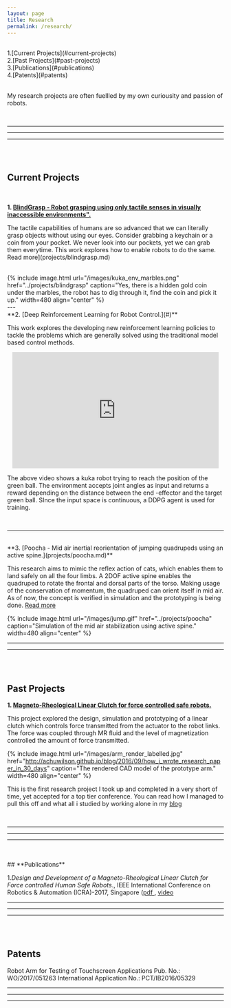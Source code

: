 ```yaml
---
layout: page
title: Research
permalink: /research/
---
```


<br>
1.[Current Projects](#current-projects)<br>
2.[Past Projects](#past-projects)<br>
3.[Publications](#publications)<br>
4.[Patents](#patents)<br>
<br>

My research projects are often fuellled by my own curiousity and passion of robots.

<br>

---
***
___
<br>


<hr style="clear:both;visibility: hidden;" />  




## **Current Projects**
<br>

**1. [BlindGrasp -    Robot grasping using only tactile senses in visually inaccessible environments".](projects/blindgrasp.md)**


The tactile capabilities of humans are so advanced that we can literally grasp objects without using our eyes. Consider grabbing a keychain or a coin from your pocket. We never look into our pockets, yet we can grab them everytime. This work explores how to enable robots to do the same. Read more](projects/blindgrasp.md)

<br>
{% include image.html url="/images/kuka_env_marbles.png" href="../projects/blindgrasp" caption="Yes, there is a hidden gold coin under the marbles,  the robot has to dig through it, find the coin and pick it up." width=480  align="center" %}

<br>
---

<br>
**2. [Deep Reinforcement Learning for Robot Control.](#)**


This work explores the developing new reinforcement learning policies to tackle the problems which are generally solved using the traditional model based control methods.



<div align="center">
<iframe width="480" height="270" src="https://www.youtube.com/embed/httoZpXy4nw" frameborder="0" allowfullscreen></iframe>
</div>

The above video shows a kuka robot trying to reach the position of the green ball. The environment accepts joint angles as input and returns a reward depending on the distance between the end -effector and the target green ball. SInce the input space is continuous, a DDPG agent is used for training.

<br>

---
<br>
**3. [Poocha - Mid air inertial reorientation of jumping quadrupeds using an active spine.](projects/poocha.md)**

This research aims to mimic the reflex action of cats, which enables them to land safely on all the four limbs. A 2DOF active spine enables  the quadruped to rotate the frontal and dorsal parts of the torso. Making usage of the conservation of momentum, the quadruped can orient itself in mid air. As of now, the concept is verified in simulation and the prototyping is being done. [Read more](projects/poocha.md)

{% include image.html url="/images/jump.gif" href="../projects/poocha" caption="Simulation of the mid air stabilization using active spine." width=480  align="center" %}
<br>

***
___
<br>
<br>

## **Past Projects**


**1. [Magneto-Rheological Linear Clutch for force controlled safe robots.](http://achuwilson.github.io/blog/2016/09/how_i_wrote_research_paper_in_30_days/)**

This project explored the design, simulation and prototyping of a linear clutch which controls force transmitted from the actuator to the robot links.  The force was coupled through MR fluid and the level of magnetization controlled the amount of force transmitted.


{% include image.html url="/images/arm_render_labelled.jpg" href="http://achuwilson.github.io/blog/2016/09/how_i_wrote_research_paper_in_30_days" caption="The rendered CAD model of the prototype arm."  width=480 align="center" %}

 This is the first research project I took up and completed in a very short of time, yet accepted for a top tier conference. You can read how I managed to pull this off and what all i studied by working alone in my [blog](http://achuwilson.github.io/blog/2016/09/how_i_wrote_research_paper_in_30_days/)

<br>

---
***
___



<br>
<br>
## **Publications**




1.*Design and Development of a Magneto-Rheological Linear Clutch for Force controlled Human Safe Robots*., IEEE International Conference on Robotics & Automation (ICRA)-2017, Singapore ([pdf ](http://achuwilson.github.io/papers/MR_clutch_ICRA17.pdf), [video](https://www.youtube.com/watch?v=ES0q4eb1TYo)


---
***
___





<br>
<br>


## **Patents**

Robot Arm for Testing of Touchscreen Applications
Pub. No.: WO/2017/051263
International Application No.: PCT/IB2016/05329

---
***
___
